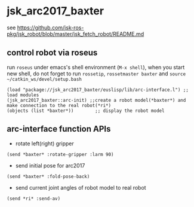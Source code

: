 jsk_arc2017_baxter
================

see https://github.com/jsk-ros-pkg/jsk_robot/blob/master/jsk_fetch_robot/README.md

control robot via roseus
------------------------

run `roseus` under emacs's shell environment (`M-x shell`), when you start new shell, do not forget to run `rossetip`, `rossetmaster baxter` and `source ~/catkin_ws/devel/setup.bash`

```
(load "package://jsk_arc2017_baxter/euslisp/lib/arc-interface.l") ;; load modules
(jsk_arc2017_baxter::arc-init) ;;create a robot model(*baxter*) and make connection to the real robot(*ri*)
(objects (list *baxter*))        ;; display the robot model
```

arc-interface function APIs
-----------------------------

- rotate left(right) gripper

```
(send *baxter* :rotate-gripper :larm 90)
```

- send initial pose for arc2017

```
(send *baxter* :fold-pose-back)
```

- send current joint angles of robot model to real robot

```
(send *ri* :send-av)
```
